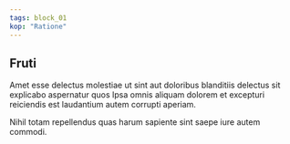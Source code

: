 ```yaml
---
tags: block_01
kop: "Ratione"
---
```


## Fruti

Amet esse delectus molestiae ut sint aut doloribus blanditiis delectus sit explicabo aspernatur quos Ipsa omnis aliquam dolorem et excepturi reiciendis est laudantium autem corrupti aperiam.

Nihil totam repellendus quas harum sapiente sint saepe iure autem commodi.
